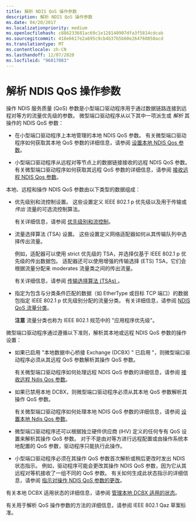 ```yaml
---
title: 解析 NDIS QoS 操作参数
description: 解析 NDIS QoS 操作参数
ms.date: 04/20/2017
ms.localizationpriority: medium
ms.openlocfilehash: c886233681ac69c1e128140907dfa3f5814cdcab
ms.sourcegitcommit: 418e6617e2a695c9cb4b37b5b60e264760858acd
ms.translationtype: MT
ms.contentlocale: zh-CN
ms.lasthandoff: 12/07/2020
ms.locfileid: "96817083"
---
```

# <a name="resolving-operational-ndis-qos-parameters"></a>解析 NDIS QoS 操作参数


操作 NDIS 服务质量 (QoS) 参数是小型端口驱动程序用于通过数据链路连接到远程对等方的流量优先级的参数。 微型端口驱动程序从以下其中一项派生或 *解析* 其操作的 NDIS QoS 参数：

-   在小型端口驱动程序上本地管理的本地 NDIS QoS 参数。 有关微型端口驱动程序如何获取其本地 QoS 参数的详细信息，请参阅 [设置本地 NDIS Qos 参数](setting-local-ndis-qos-parameters.md)。

-   小型端口驱动程序从远程对等节点上的数据链接接收的远程 NDIS QoS 参数。 有关微型端口驱动程序如何获取其远程 QoS 参数的详细信息，请参阅 [接收远程 NDIS Qos 参数](receiving-remote-ndis-qos-parameters.md)。

本地、远程和操作 NDIS QoS 参数由以下类型的数据组成：

-   优先级别和流控制设置。 这些设置定义 IEEE 802.1 p 优先级以及用于传输或 *传出* 流量的可选流控制算法。

    有关详细信息，请参阅 [优先级别和流控制](ieee-802-1p-priority-levels.md)。

-   流量选择算法 (TSA) 设置。 这些设置定义网络适配器如何从其传输队列中选择传出流量。

    例如，适配器可以使用 strict 优先级的 TSA，并选择仅基于 IEEE 802.1 p 优先级的传出数据包。 适配器还可以使用增强的传输选择 (ETS) TSA，它们会根据流量分配来 moderates 流量类之间的传出流量。

    有关详细信息，请参阅 [传输选择算法 (TSAs) ](transmission-selection-algorithms--tsas-.md)。

-   指定为包含与分类条件匹配的数据（如 EtherType 或目标 TCP 端口）的数据包指定 IEEE 802.1 p 优先级别分配的流量分类。 有关详细信息，请参阅 [NDIS QoS 流量分类](ndis-qos-traffic-classifications.md)。

    **注意**  流量分类也称为 IEEE 802.1 规范中的 "应用程序优先级"。

     

微型端口驱动程序通过遵循以下准则，解析其本地或远程 NDIS QoS 参数的操作设置：

-   如果已启用 "本地数据中心桥接 Exchange (DCBX) " 已启用 "，则微型端口驱动程序必须从其远程 QoS 参数解析其操作 QoS 参数。

    有关微型端口驱动程序如何处理远程 NDIS QoS 参数的详细信息，请参阅 [接收远程 Ndis Qos 参数](receiving-remote-ndis-qos-parameters.md)。

-   如果已禁用本地 DCBX，则微型端口驱动程序必须从其本地 QoS 参数解析其操作 QoS 参数。

    有关微型端口驱动程序如何处理本地 NDIS QoS 参数的详细信息，请参阅 [设置本地 Ndis Qos 参数](setting-local-ndis-qos-parameters.md)。

-   微型端口驱动程序还可以根据独立硬件供应商 (IHV) 定义的任何专有 QoS 设置来解析其操作 QoS 参数。 对于不是由对等方进行远程配置或由操作系统本地配置的 QoS 参数，驱动程序只能执行此操作。

-   小型端口驱动程序必须在其操作 QoS 参数首次解析或稍后更改时发出 NDIS 状态指示。 例如，驱动程序可能会更改其操作 NDIS QoS 参数，因为它从其远程对等机接收了一组不同的 QoS 参数。 有关如何生成此状态指示的详细信息，请参阅 [指示对操作 NDIS QoS 参数的更改](indicating-changes-to-the-operational-ndis-qos-parameters.md)。

有关本地 DCBX 适用状态的详细信息，请参阅 [管理本地 DCBX 适用的状态](managing-the-local-dcbx-willing-state.md)。

有关用于解析 QoS 操作参数的方法的详细信息，请参阅 IEEE 802.1 Qaz 草案标准。

 

 





